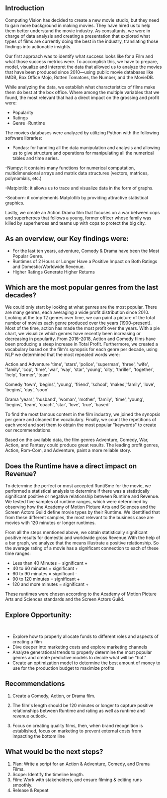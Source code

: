## Introduction

Computing Vision has decided to create a new movie studio, but they need to gain more background in making movies. They have hired us to help them better understand the movie industry. As consultants, we were in charge of data analysis and creating a presentation that explored what types of films are currently doing the best in the industry, translating those findings into actionable insights.

Our first approach was to identify what success looks like for a Film and what those success metrics were. To accomplish this, we have to prepare, model, visualize and interpret the data that allowed us to analyze the movies that have been produced since 2010—using public movie databases like IMDB, Box Office Mojo, Rotten Tomatoes, the Number, and the MovieDB. 

While analyzing the data, we establish what characteristics of films make them do best at the box office. Where among the multiple variables that we found, the most relevant that had a direct impact on the grossing and profit were:
- Popularity
- Ratings
- Genre
-Runtime

The movies databases were analyzed by utilizing Python with the following software libraries:

- Pandas: for handling all the data manipulation and analysis and allowing us to give structure and operations for manipulating all the numerical tables and time series.

-Numpy: it contains many functions for numerical computation, multidimensional arrays and matrix data structures (vectors, matrices, polynomials, etc.)

-Matplotlib: it allows us to trace and visualize data in the form of graphs.

-Seaborn: it complements Matplotlib by providing attractive statistical graphics.

Lastly, we create an Action Drama film that focuses on a war between cops and superheroes that follows a young, former officer whose family was killed by superheroes and teams up with cops to protect the big city. 

## As an overview, our Key findings were:

- For the last ten years, adventure, Comedy & Drama ​have been the Most Popular Genre​.
- Runtimes of 2 Hours or Longer Have a Positive Impact on Both Ratings and Domestic/Worldwide Revenue​.
- Higher Ratings Generate Higher Returns​

## Which are the most popular genres from the last decades?​

We could only start by looking at what genres are the most popular. There are many genres, each averaging a wide profit distribution since 2010. Looking at the top 12 genres over time, we can paint a picture of the total number of movies each genre produced over the years (1900–present). Most of the time, action has made the most profit over the years. With a pie chart, we visualize which genres have recently been increasing or decreasing in popularity. From 2016–2018, Action and Comedy films have been producing a steep increase in Total Profit. Furthermore, we created a vocabulary based on the film's synopsis for each genre per decade, using NLP we determined that the most repeated words were:​

Action and Adventure​
'time', 'stars', 'police', 'superman', 'three'​, 'wife', 'family', 'cop', 'time', 'war', 'way', 'star', 'young', 'city', 'thriller'​, 'together', 'help', 'former', 'team' 

Comedy​
'town', 'begins', 'young', 'friend', ​'school', 'makes', ​'family', 'love', 'begins', 'day', 'soon'

Drama​
'years', 'husband', 'woman', 'mother'​, 'family',  'time', 'young', 'begins', 'team', 'coach', ​'star', 'love', 'true', 'based'

To find the most famous content in the film industry, we joined the synopsis per genre and cleaned the vocabulary. Finally, we count the repetitions of each word and sort them to obtain the most popular "keywords" to create our recommendations.

Based on the available data, the film genres Adventure, Comedy, War, Action, and Fantasy could produce great results. The leading profit genres, Action, Rom-Com, and Adventure, paint a more reliable story.

## Does the Runtime have a direct impact on Revenue?

To determine the perfect or most accepted RuntiSme for the movie, we performed a statistical analysis to determine if there was a statistically significant positive or negative relationship between Runtime and Revenue. We tested five samples of runtime ranges, which were determined by observing how the Academy of Motion Picture Arts and Sciences and the Screen Actors Guild define movie types by their Runtime. We identified that from these different samples, the most relevant to the business case are movies with 120 minutes or longer runtimes. 

From all the steps mentioned above, we obtain statistically significant positive results for domestic and worldwide gross Revenue​. ​With the help of a bar graph, we analyze that the means illustrate a positive relationship. So the average rating of a movie has a significant connection to each of these time ranges​: 

- Less than 40 Minutes = significant +​
- 40 to 60 minutes = significant +​
- 60 to 90 minutes = significant -​
- 90 to 120 minutes = significant +​
- 120 and more minutes = significant +​

These runtimes were chosen according to the Academy of Motion Picture Arts and Sciences standards and the Screen Actors Guild.​

## Explore Opportunity:
​
- Explore how to properly allocate funds to different roles and aspects of creating a film ​
- Dive deeper into marketing costs and explore marketing channels ​
- Analyze generational trends to properly determine the most popular genres and create predictive models to decide what will be "hot." ​
- Create an optimization model to determine the best amount of money to use for the production budget to maximize profits 

## Recommendations

1. Create a Comedy, Action, or Drama film. ​

2. The film's length should be 120 minutes or longer to capture positive relationships between Runtime and rating as well as runtime and revenue outlook.​

3. Focus on creating quality films, then, when brand recognition is established, focus on marketing to prevent external costs from impacting the bottom line

## What would be the next steps?

1. Plan: Write a script for a​n Action & Adventure, Comedy, and Drama Films.
2. Scope: Identify the timeline length.
3. Film: Work with stakeholders, and ensure filming & editing runs smoothly.
4. Release & Repeat​
